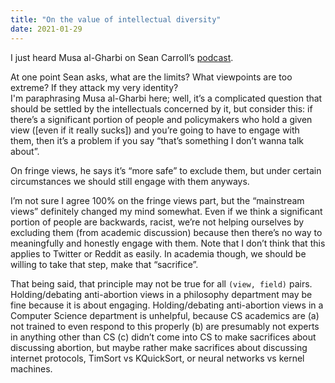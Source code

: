 ```yaml
---
title: "On the value of intellectual diversity"
date: 2021-01-29
---
```

I just heard Musa al-Gharbi on Sean Carroll’s [podcast](https://www.preposterousuniverse.com/podcast/2020/10/19/119-musa-al-gharbi-on-the-value-of-intellectual-diversity/).

At one point Sean asks, what are the limits? What viewpoints are too extreme? If they attack my very identity?  
I'm paraphrasing Musa al-Gharbi here; well, it’s a complicated question that should be settled by the intellectuals concerned by it, but consider this: if there’s a significant portion of people and policymakers who hold a given view ([even if it really sucks]) and you’re going to have to engage with them, then it’s a problem if you say “that’s something I don’t wanna talk about”. 

On fringe views, he says it’s “more safe” to exclude them, but under certain circumstances we should still engage with them anyways.

I’m not sure I agree 100% on the fringe views part, but the “mainstream views” definitely changed my mind somewhat. 
Even if we think a significant portion of people are backwards, racist, we’re not helping ourselves by excluding them (from academic discussion) because then there’s no way to meaningfully and honestly engage with them. Note that I don’t think that this applies to Twitter or Reddit as easily. In academia though, we should be willing to take that step, make that “sacrifice”. 

That being said, that principle may not be true for all `(view, field)` pairs. Holding/debating anti-abortion views in a philosophy department may be fine because it is about engaging. Holding/debating anti-abortion views in a Computer Science department is unhelpful, because CS academics are (a) not trained to even respond to this properly (b) are presumably not experts in anything other than CS (c) didn’t come into CS to make sacrifices about discussing abortion, but maybe rather make sacrifices about discussing internet protocols, TimSort vs KQuickSort, or neural networks vs kernel machines.
